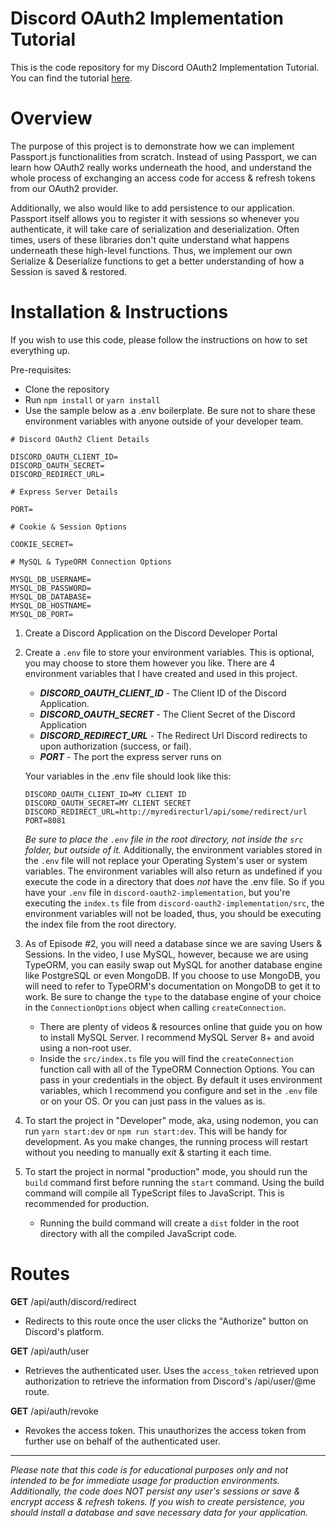 # Discord OAuth2 Implementation Tutorial

This is the code repository for my Discord OAuth2 Implementation Tutorial. You can find the tutorial [here](https://www.youtube.com/watch?v=RP0P_zGdvj8).

# Overview

The purpose of this project is to demonstrate how we can implement Passport.js functionalities from scratch. Instead of using Passport, we can learn how OAuth2 really works underneath the hood, and understand the whole process of exchanging an access code for access & refresh tokens from our OAuth2 provider.

Additionally, we also would like to add persistence to our application. Passport itself allows you to register it with sessions so whenever you authenticate, it will take care of serialization and deserialization. Often times, users of these libraries don't quite understand what happens underneath these high-level functions. Thus, we implement our own Serialize & Deserialize functions to get a better understanding of how a Session is saved & restored. 


# Installation & Instructions

If you wish to use this code, please follow the instructions on how to set everything up.

Pre-requisites:

- Clone the repository
- Run `npm install` or `yarn install`
- Use the sample below as a .env boilerplate. Be sure not to share these environment variables with anyone outside of your developer team.

```
# Discord OAuth2 Client Details

DISCORD_OAUTH_CLIENT_ID=
DISCORD_OAUTH_SECRET=
DISCORD_REDIRECT_URL=

# Express Server Details

PORT=

# Cookie & Session Options

COOKIE_SECRET=

# MySQL & TypeORM Connection Options

MYSQL_DB_USERNAME=
MYSQL_DB_PASSWORD=
MYSQL_DB_DATABASE=
MYSQL_DB_HOSTNAME=
MYSQL_DB_PORT=
```

1. Create a Discord Application on the Discord Developer Portal
2. Create a `.env` file to store your environment variables. This is optional, you may choose to store them however you like. There are 4 environment variables that I have created and used in this project.

   - **_DISCORD_OAUTH_CLIENT_ID_** - The Client ID of the Discord Application.
   - **_DISCORD_OAUTH_SECRET_** - The Client Secret of the Discord Application
   - **_DISCORD_REDIRECT_URL_** - The Redirect Url Discord redirects to upon authorization (success, or fail).
   - **_PORT_** - The port the express server runs on

   Your variables in the .env file should look like this:

   ```
   DISCORD_OAUTH_CLIENT_ID=MY CLIENT ID
   DISCORD_OAUTH_SECRET=MY CLIENT SECRET
   DISCORD_REDIRECT_URL=http://myredirecturl/api/some/redirect/url
   PORT=8081
   ```

   *Be sure to place the `.env` file in the *root* directory, not inside the `src` folder, but outside of it.* Additionally, the environment variables stored in the `.env` file will not replace your Operating System's user or system variables. The environment variables will also return as undefined if you execute the code in a directory that does _not_ have the .env file. So if you have your `.env` file in `discord-oauth2-implementation`, but you're executing the `index.ts` file from `discord-oauth2-implementation/src`, the environment variables will not be loaded, thus, you should be executing the index file from the root directory.

3. As of Episode #2, you will need a database since we are saving Users & Sessions. In the video, I use MySQL, however, because we are using TypeORM, you can easily swap out MySQL for another database engine like PostgreSQL or even MongoDB. If you choose to use MongoDB, you will need to refer to TypeORM's documentation on MongoDB to get it to work. Be sure to change the `type` to the database engine of your choice in the `ConnectionOptions` object when calling `createConnection`.

   - There are plenty of videos & resources online that guide you on how to install MySQL Server. I recommend MySQL Server 8+ and avoid using a non-root user.
   - Inside the `src/index.ts` file you will find the `createConnection` function call with all of the TypeORM Connection Options. You can pass in your credentials in the object. By default it uses environment variables, which I recommend you configure and set in the `.env` file or on your OS. Or you can just pass in the values as is.

4. To start the project in "Developer" mode, aka, using nodemon, you can run `yarn start:dev` or `npm run start:dev`. This will be handy for development. As you make changes, the running process will restart without you needing to manually exit & starting it each time.

5. To start the project in normal "production" mode, you should run the `build` command first before running the `start` command. Using the build command will compile all TypeScript files to JavaScript. This is recommended for production.
   - Running the build command will create a `dist` folder in the root directory with all the compiled JavaScript code.

# Routes

**GET** /api/auth/discord/redirect

- Redirects to this route once the user clicks the "Authorize" button on Discord's platform.

**GET** /api/auth/user

- Retrieves the authenticated user. Uses the `access_token` retrieved upon authorization to retrieve the information from Discord's /api/user/@me route.

**GET** /api/auth/revoke

- Revokes the access token. This unauthorizes the access token from further use on behalf of the authenticated user.

---

_Please note that this code is for educational purposes only and not intended to be for immediate usage for production environments. Additionally, the code does NOT persist any user's sessions or save & encrypt access & refresh tokens. If you wish to create persistence, you should install a database and save necessary data for your application._
